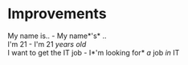 # Improvements

My name is.. - My name*'s* ..  
I'm 21 - I'm 21 *years old*  
I want to get the IT job - I*'m looking for* *a* job *in* IT  

